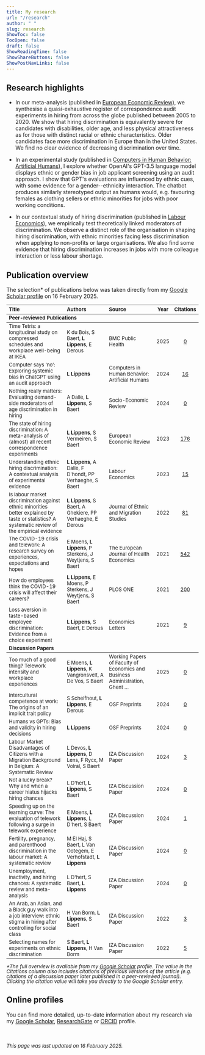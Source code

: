 ```yaml
---
title: My research
url: "/research"
author: " "
slug: research
ShowToc: false
TocOpen: false
draft: false
ShowReadingTime: false
ShowShareButtons: false
ShowPostNavLinks: false
---
```

<script src="/rmarkdown-libs/kePrint/kePrint.js"></script>
<link href="/rmarkdown-libs/lightable/lightable.css" rel="stylesheet" />





## Research highlights

- In our meta-analysis (published in <a href="https://doi.org/10.1016/j.euroecorev.2022.104315" target="_blank">European Economic Review</a>), we synthesise a quasi-exhaustive register of correspondence audit experiments in hiring from across the globe published between 2005 to 2020. We show that hiring discrimination is equivalently severe for candidates with disabilities, older age, and less physical attractiveness as for those with distinct racial or ethnic characteristics. Older candidates face more discrimination in Europe than in the United States. We find no clear evidence of decreasing discrimination over time.

- In an experimental study (published in <a href="https://doi.org/10.1016/j.chbah.2024.100054" target="_blank">Computers in Human Behavior: Artificial Humans</a>), I explore whether OpenAI's GPT-3.5 language model displays ethnic or gender bias in job applicant screening using an audit approach. I show that GPT's evaluations are influenced by ethnic cues, with some evidence for a gender--ethnicity interaction. The chatbot produces similarly stereotyped output as humans would, e.g. favouring females as clothing sellers or ethnic minorities for jobs with poor working conditions.

- In our contextual study of hiring discrimination (published in <a href="https://doi.org/10.1016/j.labeco.2023.102453" target = "_blank">Labour Economics</a>), we empirically test theoretically linked moderators of discrimination. We observe a distinct role of the organisation in shaping hiring discrimination, with ethnic minorities facing less discrimination when applying to non-profits or large organisations. We also find some evidence that hiring discrimination increases in jobs with more colleague interaction or less labour shortage.

## Publication overview
The selection* of publications below was taken directly from my <a href="https://scholar.google.com/citations?hl=en&user=N5hW-KgAAAAJ" target="_blank">Google Scholar profile</a> on 16 February 2025.

<table class="table" style="font-size: 13px; margin-left: auto; margin-right: auto;">
 <thead>
  <tr>
   <th style="text-align:left;"> Title </th>
   <th style="text-align:left;"> Authors </th>
   <th style="text-align:left;"> Source </th>
   <th style="text-align:center;"> Year </th>
   <th style="text-align:center;"> Citations </th>
  </tr>
 </thead>
<tbody>
  <tr grouplength="9"><td colspan="5" style="border-bottom: 1px solid;"><strong>Peer-reviewed Publications</strong></td></tr>
<tr>
   <td style="text-align:left;"> Time Tetris: a longitudinal study on compressed schedules and workplace well-being at IKEA </td>
   <td style="text-align:left;"> K du Bois, S Baert, <b>L Lippens</b>, E Derous </td>
   <td style="text-align:left;"> BMC Public Health </td>
   <td style="text-align:center;"> 2025 </td>
   <td style="text-align:center;"> <a href="https://scholar.google.be/citations?view_op=view_citation&amp;hl=en&amp;user=N5hW-KgAAAAJ&amp;citation_for_view=N5hW-KgAAAAJ:b0M2c_1WBrUC" target="_blank">0</a> </td>
  </tr>
  <tr>
   <td style="text-align:left;"> Computer says ‘no’: Exploring systemic bias in ChatGPT using an audit approach </td>
   <td style="text-align:left;"> <b>L Lippens</b> </td>
   <td style="text-align:left;"> Computers in Human Behavior: Artificial Humans </td>
   <td style="text-align:center;"> 2024 </td>
   <td style="text-align:center;"> <a href="https://scholar.google.be/citations?view_op=view_citation&amp;hl=en&amp;user=N5hW-KgAAAAJ&amp;citation_for_view=N5hW-KgAAAAJ:JV2RwH3_ST0C" target="_blank">16</a> </td>
  </tr>
  <tr>
   <td style="text-align:left;"> Nothing really matters: Evaluating demand-side moderators of age discrimination in hiring </td>
   <td style="text-align:left;"> A Dalle, <b>L Lippens</b>, S Baert </td>
   <td style="text-align:left;"> Socio-Economic Review </td>
   <td style="text-align:center;"> 2024 </td>
   <td style="text-align:center;"> <a href="https://scholar.google.be/citations?view_op=view_citation&amp;hl=en&amp;user=N5hW-KgAAAAJ&amp;citation_for_view=N5hW-KgAAAAJ:pyW8ca7W8N0C" target="_blank">0</a> </td>
  </tr>
  <tr>
   <td style="text-align:left;"> The state of hiring discrimination: A meta-analysis of (almost) all recent correspondence experiments </td>
   <td style="text-align:left;"> <b>L Lippens</b>, S Vermeiren, S Baert </td>
   <td style="text-align:left;"> European Economic Review </td>
   <td style="text-align:center;"> 2023 </td>
   <td style="text-align:center;"> <a href="https://scholar.google.be/citations?view_op=view_citation&amp;hl=en&amp;user=N5hW-KgAAAAJ&amp;citation_for_view=N5hW-KgAAAAJ:4DMP91E08xMC" target="_blank">176</a> </td>
  </tr>
  <tr>
   <td style="text-align:left;"> Understanding ethnic hiring discrimination: A contextual analysis of experimental evidence </td>
   <td style="text-align:left;"> <b>L Lippens</b>, A Dalle, F D'hondt, PP Verhaeghe, S Baert </td>
   <td style="text-align:left;"> Labour Economics </td>
   <td style="text-align:center;"> 2023 </td>
   <td style="text-align:center;"> <a href="https://scholar.google.be/citations?view_op=view_citation&amp;hl=en&amp;user=N5hW-KgAAAAJ&amp;citation_for_view=N5hW-KgAAAAJ:bEWYMUwI8FkC" target="_blank">15</a> </td>
  </tr>
  <tr>
   <td style="text-align:left;"> Is labour market discrimination against ethnic minorities better explained by taste or statistics? A systematic review of the empirical evidence </td>
   <td style="text-align:left;"> <b>L Lippens</b>, S Baert, A Ghekiere, PP Verhaeghe, E Derous </td>
   <td style="text-align:left;"> Journal of Ethnic and Migration Studies </td>
   <td style="text-align:center;"> 2022 </td>
   <td style="text-align:center;"> <a href="https://scholar.google.be/citations?view_op=view_citation&amp;hl=en&amp;user=N5hW-KgAAAAJ&amp;citation_for_view=N5hW-KgAAAAJ:qjMakFHDy7sC" target="_blank">81</a> </td>
  </tr>
  <tr>
   <td style="text-align:left;"> The COVID-19 crisis and telework: A research survey on experiences, expectations and hopes </td>
   <td style="text-align:left;"> E Moens, <b>L Lippens</b>, P Sterkens, J Weytjens, S Baert </td>
   <td style="text-align:left;"> The European Journal of Health Economics </td>
   <td style="text-align:center;"> 2021 </td>
   <td style="text-align:center;"> <a href="https://scholar.google.be/citations?view_op=view_citation&amp;hl=en&amp;user=N5hW-KgAAAAJ&amp;citation_for_view=N5hW-KgAAAAJ:LkGwnXOMwfcC" target="_blank">542</a> </td>
  </tr>
  <tr>
   <td style="text-align:left;"> How do employees think the COVID-19 crisis will affect their careers? </td>
   <td style="text-align:left;"> <b>L Lippens</b>, E Moens, P Sterkens, J Weytjens, S Baert </td>
   <td style="text-align:left;"> PLOS ONE </td>
   <td style="text-align:center;"> 2021 </td>
   <td style="text-align:center;"> <a href="https://scholar.google.be/citations?view_op=view_citation&amp;hl=en&amp;user=N5hW-KgAAAAJ&amp;citation_for_view=N5hW-KgAAAAJ:UeHWp8X0CEIC" target="_blank">200</a> </td>
  </tr>
  <tr>
   <td style="text-align:left;"> Loss aversion in taste-based employee discrimination: Evidence from a choice experiment </td>
   <td style="text-align:left;"> <b>L Lippens</b>, S Baert, E Derous </td>
   <td style="text-align:left;"> Economics Letters </td>
   <td style="text-align:center;"> 2021 </td>
   <td style="text-align:center;"> <a href="https://scholar.google.be/citations?view_op=view_citation&amp;hl=en&amp;user=N5hW-KgAAAAJ&amp;citation_for_view=N5hW-KgAAAAJ:ufrVoPGSRksC" target="_blank">9</a> </td>
  </tr>
  <tr groupLength="10"><td colspan="5" style="border-bottom: 1px solid;"><strong>Discussion Papers</strong></td></tr>
<tr>
   <td style="text-align:left;"> Too much of a good thing? Telework intensity and workplace experiences </td>
   <td style="text-align:left;"> E Moens, <b>L Lippens</b>, K Vangronsvelt, A De Vos, S Baert </td>
   <td style="text-align:left;"> Working Papers of Faculty of Economics and Business Administration, Ghent … </td>
   <td style="text-align:center;"> 2025 </td>
   <td style="text-align:center;"> <a href="https://scholar.google.be/citations?view_op=view_citation&amp;hl=en&amp;user=N5hW-KgAAAAJ&amp;citation_for_view=N5hW-KgAAAAJ:CHSYGLWDkRkC" target="_blank">0</a> </td>
  </tr>
  <tr>
   <td style="text-align:left;"> Intercultural competence at work: The origins of an implicit trait policy </td>
   <td style="text-align:left;"> S Schelfhout, <b>L Lippens</b>, E Derous </td>
   <td style="text-align:left;"> OSF Preprints </td>
   <td style="text-align:center;"> 2024 </td>
   <td style="text-align:center;"> <a href="https://scholar.google.be/citations?view_op=view_citation&amp;hl=en&amp;user=N5hW-KgAAAAJ&amp;citation_for_view=N5hW-KgAAAAJ:4OULZ7Gr8RgC" target="_blank">0</a> </td>
  </tr>
  <tr>
   <td style="text-align:left;"> Humans vs GPTs: Bias and validity in hiring decisions </td>
   <td style="text-align:left;"> <b>L Lippens</b> </td>
   <td style="text-align:left;"> OSF Preprints </td>
   <td style="text-align:center;"> 2024 </td>
   <td style="text-align:center;"> <a href="https://scholar.google.be/citations?view_op=view_citation&amp;hl=en&amp;user=N5hW-KgAAAAJ&amp;citation_for_view=N5hW-KgAAAAJ:70eg2SAEIzsC" target="_blank">0</a> </td>
  </tr>
  <tr>
   <td style="text-align:left;"> Labour Market Disadvantages of Citizens with a Migration Background in Belgium: A Systematic Review </td>
   <td style="text-align:left;"> L Devos, <b>L Lippens</b>, D Lens, F Rycx, M Volral, S Baert </td>
   <td style="text-align:left;"> IZA Discussion Paper </td>
   <td style="text-align:center;"> 2024 </td>
   <td style="text-align:center;"> <a href="https://scholar.google.be/citations?view_op=view_citation&amp;hl=en&amp;user=N5hW-KgAAAAJ&amp;citation_for_view=N5hW-KgAAAAJ:abG-DnoFyZgC" target="_blank">3</a> </td>
  </tr>
  <tr>
   <td style="text-align:left;"> Not a lucky break? Why and when a career hiatus hijacks hiring chances </td>
   <td style="text-align:left;"> L D'hert, <b>L Lippens</b>, S Baert </td>
   <td style="text-align:left;"> IZA Discussion Paper </td>
   <td style="text-align:center;"> 2024 </td>
   <td style="text-align:center;"> <a href="https://scholar.google.be/citations?view_op=view_citation&amp;hl=en&amp;user=N5hW-KgAAAAJ&amp;citation_for_view=N5hW-KgAAAAJ:bFI3QPDXJZMC" target="_blank">0</a> </td>
  </tr>
  <tr>
   <td style="text-align:left;"> Speeding up on the learning curve: The evaluation of telework following a surge in telework experience </td>
   <td style="text-align:left;"> E Moens, <b>L Lippens</b>, L D'hert, S Baert </td>
   <td style="text-align:left;"> IZA Discussion Paper </td>
   <td style="text-align:center;"> 2024 </td>
   <td style="text-align:center;"> <a href="https://scholar.google.be/citations?view_op=view_citation&amp;hl=en&amp;user=N5hW-KgAAAAJ&amp;citation_for_view=N5hW-KgAAAAJ:lSLTfruPkqcC" target="_blank">1</a> </td>
  </tr>
  <tr>
   <td style="text-align:left;"> Fertility, pregnancy, and parenthood discrimination in the labour market: A systematic review </td>
   <td style="text-align:left;"> M El Haj, S Baert, L Van Ootegem, E Verhofstadt, <b>L Lippens</b> </td>
   <td style="text-align:left;"> IZA Discussion Paper </td>
   <td style="text-align:center;"> 2024 </td>
   <td style="text-align:center;"> <a href="https://scholar.google.be/citations?view_op=view_citation&amp;hl=en&amp;user=N5hW-KgAAAAJ&amp;citation_for_view=N5hW-KgAAAAJ:yD5IFk8b50cC" target="_blank">0</a> </td>
  </tr>
  <tr>
   <td style="text-align:left;"> Unemployment, inactivity, and hiring chances: A systematic review and meta-analysis </td>
   <td style="text-align:left;"> L D'hert, S Baert, <b>L Lippens</b> </td>
   <td style="text-align:left;"> IZA Discussion Paper </td>
   <td style="text-align:center;"> 2024 </td>
   <td style="text-align:center;"> <a href="https://scholar.google.be/citations?view_op=view_citation&amp;hl=en&amp;user=N5hW-KgAAAAJ&amp;citation_for_view=N5hW-KgAAAAJ:zA6iFVUQeVQC" target="_blank">0</a> </td>
  </tr>
  <tr>
   <td style="text-align:left;"> An Arab, an Asian, and a Black guy walk into a job interview: ethnic stigma in hiring after controlling for social class </td>
   <td style="text-align:left;"> H Van Borm, <b>L Lippens</b>, S Baert </td>
   <td style="text-align:left;"> IZA Discussion Paper </td>
   <td style="text-align:center;"> 2022 </td>
   <td style="text-align:center;"> <a href="https://scholar.google.be/citations?view_op=view_citation&amp;hl=en&amp;user=N5hW-KgAAAAJ&amp;citation_for_view=N5hW-KgAAAAJ:aqlVkmm33-oC" target="_blank">3</a> </td>
  </tr>
  <tr>
   <td style="text-align:left;"> Selecting names for experiments on ethnic discrimination </td>
   <td style="text-align:left;"> S Baert, <b>L Lippens</b>, H Van Borm </td>
   <td style="text-align:left;"> IZA Discussion Paper </td>
   <td style="text-align:center;"> 2022 </td>
   <td style="text-align:center;"> <a href="https://scholar.google.be/citations?view_op=view_citation&amp;hl=en&amp;user=N5hW-KgAAAAJ&amp;citation_for_view=N5hW-KgAAAAJ:qxL8FJ1GzNcC" target="_blank">5</a> </td>
  </tr>
</tbody>
</table>



<p style="line-height:1; font-style:italic"><font size="2">*The full overview is available from my <a href="https://scholar.google.com/citations?hl=en&user=N5hW-KgAAAAJ" target="_blank">Google Scholar</a> profile. The value in the Citations column also includes citations of previous versions of the article (e.g. citations of a discussion paper later published in a peer-reviewed journal). Clicking the citation value will take you directly to the Google Scholar entry.</font></p>

## Online profiles
You can find more detailed, up-to-date information about my research via my <a href="https://scholar.google.com/citations?hl=en&user=N5hW-KgAAAAJ" target="_blank">Google Scholar</a>, <a href="https://www.researchgate.net/profile/Louis-Lippens" target="_blank">ResearchGate</a> or <a href="https://orcid.org/0000-0001-7840-2753" target="_blank">ORCID</a> profile.

<br></br>
<font size="2"> _This page was last updated on 16 February 2025._ </font>
